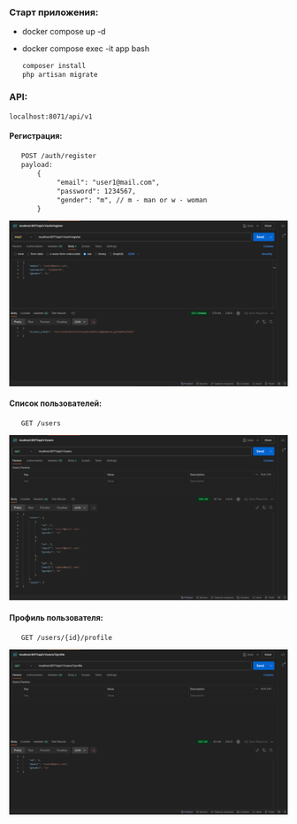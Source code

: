 ### Старт приложения:

- docker compose up -d
- docker compose exec -it app bash

    ```
    composer install
    php artisan migrate
    ```

### API:
    localhost:8071/api/v1

#### Регистрация:
```
   POST /auth/register
   payload:
       {
            "email": "user1@mail.com",
            "password": 1234567,
            "gender": "m", // m - man or w - woman
       }
```
![alt text](docs/register.png)

#### Список пользователей:
```
   GET /users
``` 
![alt text](docs/list.png)

#### Профиль пользователя:
```
   GET /users/{id}/profile
```   
![alt text](docs/profile.png)
